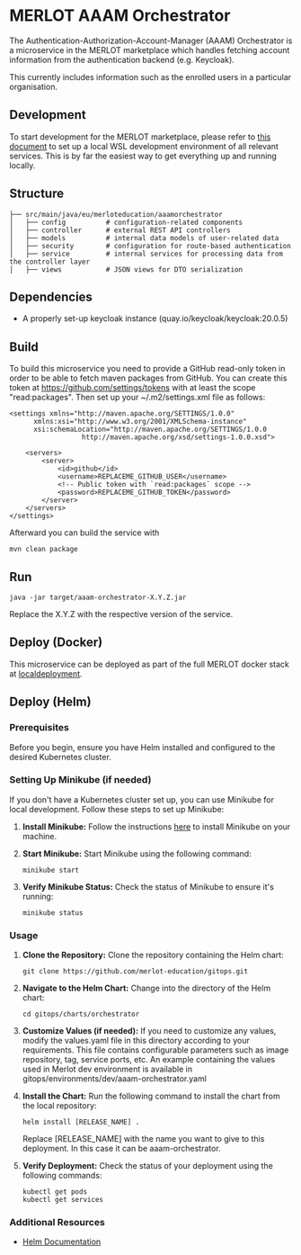 # MERLOT AAAM Orchestrator
The Authentication-Authorization-Account-Manager (AAAM) Orchestrator is a microservice in the MERLOT marketplace
which handles fetching account information from the authentication backend (e.g. Keycloak).

This currently includes information such as the enrolled users in a particular organisation.

## Development

To start development for the MERLOT marketplace, please refer to [this document](https://github.com/merlot-education/.github/blob/main/Docs/DevEnv.md)
to set up a local WSL development environment of all relevant services.
This is by far the easiest way to get everything up and running locally.

## Structure

```
├── src/main/java/eu/merloteducation/aaamorchestrator
│   ├── config          # configuration-related components
│   ├── controller      # external REST API controllers
│   ├── models          # internal data models of user-related data
│   ├── security        # configuration for route-based authentication
│   ├── service         # internal services for processing data from the controller layer
│   ├── views           # JSON views for DTO serialization
```

## Dependencies
- A properly set-up keycloak instance (quay.io/keycloak/keycloak:20.0.5)

## Build

To build this microservice you need to provide a GitHub read-only token in order to be able to fetch maven packages from
GitHub. You can create this token at https://github.com/settings/tokens with at least the scope "read:packages".
Then set up your ~/.m2/settings.xml file as follows:

    <settings xmlns="http://maven.apache.org/SETTINGS/1.0.0"
          xmlns:xsi="http://www.w3.org/2001/XMLSchema-instance"
          xsi:schemaLocation="http://maven.apache.org/SETTINGS/1.0.0
                      http://maven.apache.org/xsd/settings-1.0.0.xsd">

        <servers>
            <server>
                <id>github</id>
                <username>REPLACEME_GITHUB_USER</username>
                <!-- Public token with `read:packages` scope -->
                <password>REPLACEME_GITHUB_TOKEN</password>
            </server>
        </servers>
    </settings>

Afterward you can build the service with

    mvn clean package

## Run

    java -jar target/aaam-orchestrator-X.Y.Z.jar

Replace the X.Y.Z with the respective version of the service.

## Deploy (Docker)

This microservice can be deployed as part of the full MERLOT docker stack at
[localdeployment](https://github.com/merlot-education/localdeployment).

## Deploy (Helm)
### Prerequisites
Before you begin, ensure you have Helm installed and configured to the desired Kubernetes cluster.

### Setting Up Minikube (if needed)
If you don't have a Kubernetes cluster set up, you can use Minikube for local development. Follow these steps to set up Minikube:

1. **Install Minikube:**
   Follow the instructions [here](https://minikube.sigs.k8s.io/docs/start/) to install Minikube on your machine.

2. **Start Minikube:**
   Start Minikube using the following command:
   ```
   minikube start
   ```
3. **Verify Minikube Status:**
   Check the status of Minikube to ensure it's running:   
   ```
   minikube status
   ```

### Usage
1. **Clone the Repository:**
   Clone the repository containing the Helm chart:
   ```
   git clone https://github.com/merlot-education/gitops.git
   ```

2. **Navigate to the Helm Chart:**
   Change into the directory of the Helm chart:
   ```
   cd gitops/charts/orchestrator
   ```

3. **Customize Values (if needed):**
   If you need to customize any values, modify the values.yaml file in this directory according to your requirements. This file contains configurable parameters such as image repository, tag, service ports, etc. An example containing the values used in Merlot dev environment is available in gitops/environments/dev/aaam-orchestrator.yaml

4. **Install the Chart:**
   Run the following command to install the chart from the local repository:
   ```
   helm install [RELEASE_NAME] .
   ```
   Replace [RELEASE_NAME] with the name you want to give to this deployment. In this case it can be aaam-orchestrator.

5. **Verify Deployment:**
   Check the status of your deployment using the following commands:
   ```
   kubectl get pods
   kubectl get services
   ```

### Additional Resources 
- [Helm Documentation](https://helm.sh/docs/)
